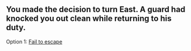 ## You made the decision to turn East. A guard had knocked you out clean while returning to his duty.

Option 1: [Fail to escape](fail-to-escape.md)
